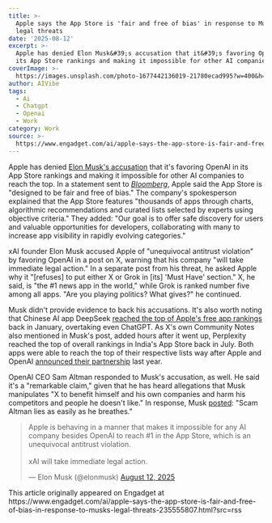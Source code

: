 ```yaml
---
title: >-
  Apple says the App Store is 'fair and free of bias' in response to Musk's
  legal threats
date: '2025-08-12'
excerpt: >-
  Apple has denied Elon Musk&#39;s accusation that it&#39;s favoring OpenAI in
  its App Store rankings and making it impossible for other AI companies to...
coverImage: >-
  https://images.unsplash.com/photo-1677442136019-21780ecad995?w=400&h=200&fit=crop&auto=format
author: AIVibe
tags:
  - Ai
  - Chatgpt
  - Openai
  - Work
category: Work
source: >-
  https://www.engadget.com/ai/apple-says-the-app-store-is-fair-and-free-of-bias-in-response-to-musks-legal-threats-235555807.html?src=rss
---
```

<p>Apple has denied <a data-i13n="cpos:1;pos:1" href="https://www.engadget.com/ai/elon-musk-feels-apple-favors-openai-over-xai-in-app-store-rankings-123034234.html">Elon Musk&#39;s accusation</a> that it&#39;s favoring OpenAI in its App Store rankings and making it impossible for other AI companies to reach the top. In a statement sent to <a data-i13n="cpos:2;pos:1" href="https://www.bloomberg.com/news/articles/2025-08-12/musk-accuses-apple-of-unfairly-favoring-openai-among-iphone-apps"><em>Bloomberg</em></a>, Apple said the App Store is &quot;designed to be fair and free of bias.&quot; The company&#39;s spokesperson explained that the App Store features &quot;thousands of apps through charts, algorithmic recommendations and curated lists selected by experts using objective criteria.&quot; They added: &quot;Our goal is to offer safe discovery for users and valuable opportunities for developers, collaborating with many to increase app visibility in rapidly evolving categories.&quot;</p>
<p>xAI founder Elon Musk accused Apple of &quot;unequivocal antitrust violation&quot; by favoring OpenAI in a post on X, warning that his company &quot;will take immediate legal action.&quot; In a separate post from his threat, he asked Apple why it &quot;[refuses] to put either X or Grok in [its] &#39;Must Have&#39; section.&quot; X, he said, is &quot;the #1 news app in the world,&quot; while Grok is ranked number five among all apps. &quot;Are you playing politics? What gives?&quot; he continued.&nbsp;</p>
<span id="end-legacy-contents"></span><p>Musk didn&#39;t provide evidence to back his accusations. It&#39;s also worth noting that Chinese AI app DeepSeek <a data-i13n="cpos:3;pos:1" href="https://www.engadget.com/ai/chinas-deepseek-ai-assistant-becomes-top-free-iphone-app-as-us-tech-stocks-take-a-hit-134445151.html">reached the top of Apple&#39;s free app rankings</a> back in January, overtaking even ChatGPT. As X&#39;s own Community Notes also mentioned in Musk&#39;s post, added hours after it went up, Perplexity reached the top of overall rankings in India&#39;s App Store back in July. Both apps were able to reach the top of their respective lists way after Apple and OpenAI <a data-i13n="cpos:4;pos:1" href="https://www.engadget.com/apple-seems-to-have-persuaded-openai-to-work-for-exposure-033636236.html">announced their partnership</a> last year.&nbsp;</p>
<p>OpenAI CEO Sam Altman responded to Musk&#39;s accusation, as well. He said it&#39;s a &quot;remarkable claim,&quot; given that he has heard allegations that Musk manipulates &quot;X to benefit himself and his own companies and harm his competitors and people he doesn&#39;t like.&quot; In response, Musk <a data-i13n="cpos:5;pos:1" href="https://x.com/elonmusk/status/1955299075781431726">posted</a>: &quot;Scam Altman lies as easily as he breathes.&quot;</p>
<div id="3713360812344fa29c31d50c73564e51"><blockquote class="twitter-tweet"><p lang="en" dir="ltr">Apple is behaving in a manner that makes it impossible for any AI company besides OpenAI to reach #1 in the App Store, which is an unequivocal antitrust violation. <br><br>xAI will take immediate legal action.</p>— Elon Musk (@elonmusk) <a href="https://twitter.com/elonmusk/status/1955073616996975095?ref_src=twsrc%5Etfw">August 12, 2025</a></blockquote>
 

</div>
<p></p>This article originally appeared on Engadget at https://www.engadget.com/ai/apple-says-the-app-store-is-fair-and-free-of-bias-in-response-to-musks-legal-threats-235555807.html?src=rss
